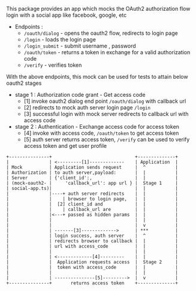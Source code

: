 This package provides an app which mocks the OAuth2 authorization flow login
with a social app like facebook, google, etc

- Endpoints :
  - `/oauth/dialog` - opens the oauth2 flow, redirects to login page
  - `/login` - loads the login page
  - `/login_submit` - submit username , password
  - `/oauth/token` - returns a token in exchange for a valid authorization code
  - `/verify` - verifies token

With the above endpoints, this mock can be used for tests to attain below oauth2
stages

- stage 1 : Authorization code grant - Get access code
  - [1] invoke oauth2 dialog end point `/oauth/dialog` with callback url
  - [2] redirects to mock auth server login page `/login`
  - [3] successful login with mock server redirects to callback url with access
    code
- stage 2 : Authentication - Exchange access code for access token
  - [4] invoke with access code, `/oauth/token` to get access token
  - [5] auth server returns access token, `/verify` can be used to verify access
    token and get user profile

```
+---------------+                               +--------------+
|               | <---------[1]-------------    | Application  |
| Mock          | Application sends request     |  ^           |
| Authorization | to auth server,payload:       |  |           |
| Server        | {'client_id':,                |  |           |
| (mock-oauth2- |     'callback_url': app url } |  Stage 1     |
| social-app.ts)|                               |  |           |
|               |----+ auth server redirects    |  |           |
|               |    | browser to login page,   |  |           |
|               |  [2] client_id and            |  |           |
|               |    | callback_url are         |  |           |
|               |<---+ passed as hidden params  |  |           |
|               |                               |  |           |
|               |                               |  v           |
|               | -------[3]------------->      | ***          |
|               | login success, auth server    |  ^           |
|               | redirects browser to callback |  |           |
|               | url with access_code          |  |           |
|               |                               |  |           |
|               | <-------------[4]---------    |  |           |
|               |  Application requests access  |  Stage 2     |
|               |  token with access_code       |  |           |
|               |                               |  |           |
|               | ---------------[5]--------->  |  v           |
+---------------+       returns access token    +--------------+

```

